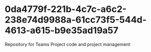 # 0da4779f-221b-4c7c-a6c2-238e74d9988a-61cc73f5-544d-4613-a615-b9e35ad19a57
Repository for Teams Project code and project management
